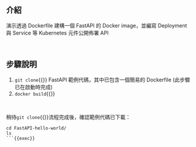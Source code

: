 
<br>

## 介紹

演示透過 Dockerfile 建構一個 FastAPI 的 Docker image，並編寫 Deployment 與 Service 等 Kubernetes 元件公開佈署 API


<br>


## 步驟說明

1. `git clone`{{}} FastAPI 範例代碼，其中已包含一個簡易的 Dockerfile (此步驟已在啟動時完成)
2. `docker build`{{}}


<br>


稍待`git clone`{{}}流程完成後，確認範例代碼已下載：

```
cd FastAPI-hello-world/
ls
```{{exec}}
